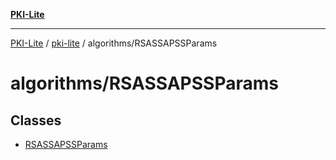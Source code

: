 [**PKI-Lite**](../../../README.md)

---

[PKI-Lite](../../../README.md) / [pki-lite](../../README.md) / algorithms/RSASSAPSSParams

# algorithms/RSASSAPSSParams

## Classes

- [RSASSAPSSParams](classes/RSASSAPSSParams.md)
